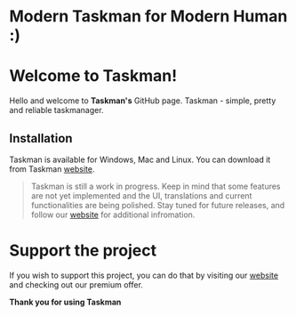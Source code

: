 # Modern Taskman for Modern Human :)

# Welcome to Taskman!
Hello and welcome to **Taskman's** GitHub page. Taskman - simple, pretty and reliable taskmanager.

## Installation

Taskman is available for Windows, Mac and Linux. You can download it from Taskman [website](https://oleksandradamenko.github.io/Taskman/).

> Taskman is still a work in progress. Keep in mind that some features are not yet implemented and the UI, translations and current functionalities are being polished. Stay tuned for future releases, and follow our [website](https://oleksandradamenko.github.io/Taskman/) for additional infromation.

# Support the project

If you wish to support this project, you can do that by visiting our [website](https://oleksandradamenko.github.io/Taskman/) and checking out our premium offer.

**Thank you for using Taskman**
